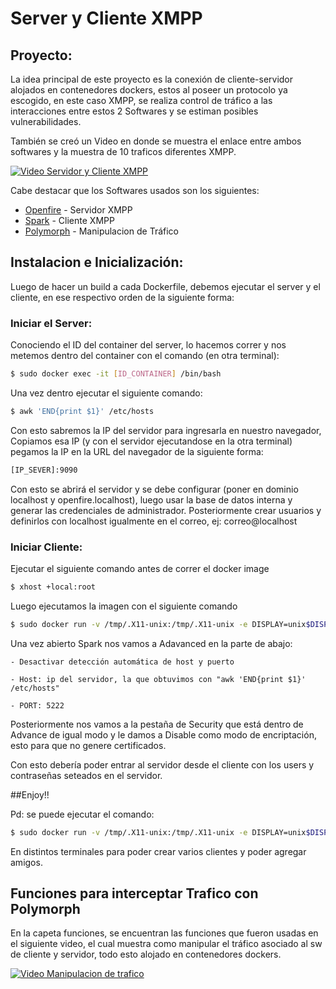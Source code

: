 # Server y Cliente XMPP

## Proyecto:

La idea principal de este proyecto es la conexión de cliente-servidor alojados en contenedores dockers, 
estos al poseer un protocolo ya escogido, en este caso XMPP, se realiza control de tráfico a las interacciones
entre estos 2 Softwares y se estiman posibles vulnerabilidades.

También se creó un Video en donde se muestra el enlace entre ambos softwares y la muestra de 10 traficos diferentes XMPP.

[![Video Servidor y Cliente XMPP](http://img.youtube.com/vi/8VsujzifV5o/0.jpg)](https://www.youtube.com/watch?v=8VsujzifV5o)

Cabe destacar que los Softwares usados son los siguientes:

* [Openfire] - Servidor XMPP
* [Spark] - Cliente XMPP
* [Polymorph] - Manipulacion de Tráfico

## Instalacion e Inicialización:

Luego de hacer un build a cada Dockerfile, debemos ejecutar el server y el cliente, en ese respectivo
orden de la siguiente forma:

### Iniciar el Server:

Conociendo el ID del container del server, lo hacemos correr y nos metemos dentro del container
con el comando (en otra terminal):

```sh
$ sudo docker exec -it [ID_CONTAINER] /bin/bash
```

Una vez dentro ejecutar el siguiente comando: 

```sh
$ awk 'END{print $1}' /etc/hosts

```

Con esto sabremos la IP del servidor para ingresarla en nuestro navegador, Copiamos esa IP (y con el servidor ejecutandose en la otra terminal) 
pegamos la IP en la URL del navegador de la siguiente forma:

```sh
[IP_SEVER]:9090
```

Con esto se abrirá el servidor y se debe configurar (poner en dominio localhost y openfire.localhost), luego usar la base de datos interna y generar las credenciales de administrador. 
Posteriormente crear usuarios y definirlos con localhost igualmente en el correo, ej: correo@localhost

### Iniciar Cliente:

Ejecutar el siguiente comando antes de correr el docker image

```sh
$ xhost +local:root
```

Luego ejecutamos la imagen con el siguiente comando

```sh
$ sudo docker run -v /tmp/.X11-unix:/tmp/.X11-unix -e DISPLAY=unix$DISPLAY [Image-ID]
```

Una vez abierto Spark nos vamos a Adavanced en la parte de abajo:

    - Desactivar detección automática de host y puerto

    - Host: ip del servidor, la que obtuvimos con "awk 'END{print $1}' /etc/hosts"

    - PORT: 5222

Posteriormente nos vamos a la pestaña de Security que está dentro de Advance de igual modo y le damos a Disable como modo de encriptación, esto para que no genere certificados.


Con esto debería poder entrar al servidor desde el cliente con los users y contraseñas seteados en el servidor.

##Enjoy!!

Pd: se puede ejecutar el comando:
```sh
$ sudo docker run -v /tmp/.X11-unix:/tmp/.X11-unix -e DISPLAY=unix$DISPLAY [Image-ID] 
```
En distintos terminales para poder crear varios clientes y poder agregar amigos.

## Funciones para interceptar Trafico con Polymorph

En la capeta funciones, se encuentran las funciones que fueron usadas en el siguiente video, el cual muestra como 
manipular el tráfico asociado al sw de cliente y servidor, todo esto alojado en contenedores dockers.

[![Video Manipulacion de trafico](http://img.youtube.com/vi/n-DCk9sUTwM/0.jpg)](https://www.youtube.com/watch?v=n-DCk9sUTwM&feature=youtu.be)


[//]: #

[Openfire]: <https://github.com/igniterealtime/Openfire>
[Spark]: <https://www.igniterealtime.org/projects/spark/>
[Polymorph]: <https://github.com/shramos/polymorph>




